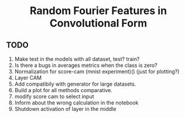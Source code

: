 # <center> Random Fourier Features in Convolutional Form </center>


## TODO 
1. Make test in the models with all dataset, test? train? 
2. Is there a bugs in averages metrics when the class is zero?
3. Normalization for score-cam (mnist experiment)() (just for plotting?)
4. Layer CAM
5. Add compatibily with generator for large datasets. 
6. Build a plot for all methods comparative.
7. modify score cam to select input 
8. Inform about the wrong calculation in the notebook
9. Shutdown activation of layer in the middle   